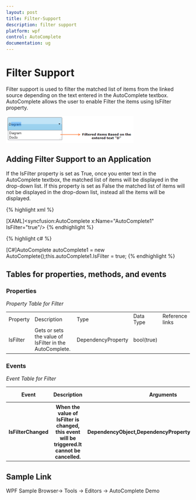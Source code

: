 ```yaml
---
layout: post
title: Filter-Support
description: filter support
platform: wpf
control: AutoComplete
documentation: ug
---
```


# Filter Support

Filter support is used to filter the matched list of items from the linked source depending on the text entered in the AutoComplete textbox. AutoComplete allows the user to enable Filter the items using IsFilter property.

![](Filter-Support_images/Filter-Support_img1.png)






## Adding Filter Support to an Application 

If the IsFilter property is set as True, once you enter text in the AutoComplete textbox, the matched list of items will be displayed in the drop-down list. If this property is set as False the matched list of items will not be displayed in the drop-down list, instead all the items will be displayed.




{% highlight xml %}

[XAML]<syncfusion:AutoComplete x:Name="AutoComplete1" IsFilter="true"/></td></tr>
{% endhighlight %}

{% highlight c# %}

[C#]AutoComplete autoComplete1 = new AutoComplete();this.autoComplete1.IsFilter = true;</td></tr>
{% endhighlight %}


## Tables for properties, methods, and events

### Properties

  _Property Table for Filter_

<table>
<tr>
<td>
Property </td><td>
Description </td><td>
Type </td><td>
Data Type </td><td>
Reference links </td></tr>
<tr>
<td>
IsFilter</td><td>
Gets or sets the value of IsFilter in the AutoComplete.</td><td>
DependencyProperty</td><td>
bool(true)</td><td>
</td></tr>
</table>


### Events

  _Event Table for Filter_

<table>
<tr>
<th>
Event </th><th>
Description </th><th>
Arguments </th><th>
Type </th><th colspan = "2">
Reference links </th></tr>
<tr>
<th>
IsFilterChanged</th><th>
 When the value of IsFilter is changed, this event will be triggered.It cannot be cancelled.</th><th>
DependencyObject,DependencyPropertyChangedEventArgs</th><th colspan = "2">
DependencyPropertyChangedCallBack </th><th>
</th></tr>
</table>


## Sample Link

WPF Sample Browser-> Tools -> Editors -> AutoComplete Demo


